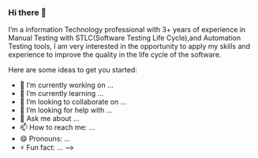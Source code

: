 ### Hi there 👋

I’m a information Technology professional with 3+ years of experience in Manual Testing with STLC(Software Testing Life Cycle),and Automation Testing tools, I am very interested in the opportunity to apply my skills and experience to improve the quality in the life cycle of the software.


Here are some ideas to get you started:

- 🔭 I’m currently working on ...
- 🌱 I’m currently learning ...
- 👯 I’m looking to collaborate on ...
- 🤔 I’m looking for help with ...
- 💬 Ask me about ...
- 📫 How to reach me: ...
- 😄 Pronouns: ...
- ⚡ Fun fact: ...
-->
